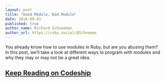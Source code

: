 ```yaml
---
layout: post
title: "Good Module, Bad Module"
date: 2016-09-01
published: true
author_name: Richard Schneeman
author_url: https://ruby.social/@Schneems
---
```


You already know how to use modules in Ruby, but are you abusing them? In this post, we’ll take a look at different ways to program with modules and why they may or may not be a great idea.

## [Keep Reading on Codeship](https://blog.codeship.com/good-module-bad-module)
